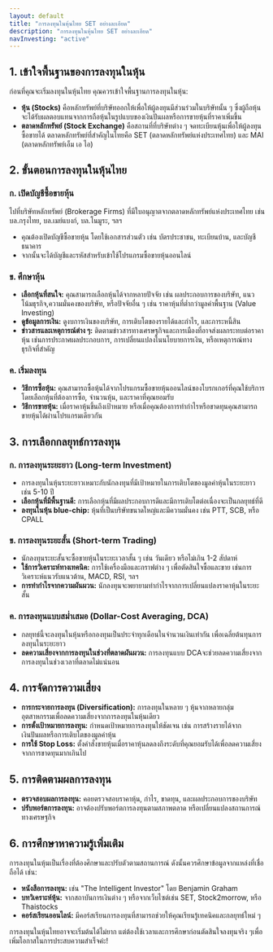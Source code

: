 ```yaml
---
layout: default
title: "การลงทุนในหุ้นไทย SET อย่างละเอียด"
description: "การลงทุนในหุ้นไทย SET อย่างละเอียด"
navInvesting: "active"
---
```

<div class="col-md-12 mt-2">
    <h2>1. เข้าใจพื้นฐานของการลงทุนในหุ้น</h2>
    <p>ก่อนที่คุณจะเริ่มลงทุนในหุ้นไทย คุณควรเข้าใจพื้นฐานการลงทุนในหุ้น:</p>
    <ul>
        <li><strong>หุ้น (Stocks)</strong> คือหลักทรัพย์ที่บริษัทออกให้เพื่อให้ผู้ลงทุนมีส่วนร่วมในบริษัทนั้น ๆ ซึ่งผู้ถือหุ้นจะได้รับผลตอบแทนจากการถือหุ้นในรูปแบบของเงินปันผลหรือการขายหุ้นที่ราคาเพิ่มขึ้น</li>
        <li><strong>ตลาดหลักทรัพย์ (Stock Exchange)</strong> คือสถานที่ที่บริษัทต่าง ๆ จดทะเบียนหุ้นเพื่อให้ผู้ลงทุนซื้อขายได้ ตลาดหลักทรัพย์ที่สำคัญในไทยคือ SET (ตลาดหลักทรัพย์แห่งประเทศไทย) และ MAI (ตลาดหลักทรัพย์เอ็ม เอ ไอ)</li>
    </ul>
    <h2>2. ขั้นตอนการลงทุนในหุ้นไทย</h2>
    <h3>ก. เปิดบัญชีซื้อขายหุ้น</h3>
    <p>ไปที่บริษัทหลักทรัพย์ (Brokerage Firms) ที่มีใบอนุญาตจากตลาดหลักทรัพย์แห่งประเทศไทย เช่น บล.กรุงไทย, บล.เมย์แบงก์, บล.โนมูระ, ฯลฯ</p>
    <ul>
        <li>คุณต้องเปิดบัญชีซื้อขายหุ้น โดยใช้เอกสารส่วนตัว เช่น บัตรประชาชน, ทะเบียนบ้าน, และบัญชีธนาคาร</li>
        <li>จากนั้นจะได้บัญชีและรหัสสำหรับเข้าใช้โปรแกรมซื้อขายหุ้นออนไลน์</li>
    </ul>
    <h3>ข. ศึกษาหุ้น</h3>
    <ul>
        <li><strong>เลือกหุ้นที่สนใจ:</strong> คุณสามารถเลือกหุ้นได้จากหลายปัจจัย เช่น ผลประกอบการของบริษัท, แนวโน้มธุรกิจ,ความมั่นคงของบริษัท, หรือปัจจัยอื่น ๆ เช่น ราคาหุ้นที่ต่ำกว่ามูลค่าพื้นฐาน (Value Investing)</li>
        <li><strong>ดูข้อมูลการเงิน:</strong> ดูงบการเงินของบริษัท, การเติบโตของรายได้และกำไร, และภาระหนี้สิน</li>
        <li><strong>ข่าวสารและเหตุการณ์ต่าง ๆ:</strong> ติดตามข่าวสารทางเศรษฐกิจและการเมืองที่อาจส่งผลกระทบต่อราคาหุ้น เช่นการประกาศผลประกอบการ, การเปลี่ยนแปลงในนโยบายการเงิน, หรือเหตุการณ์ทางธุรกิจที่สำคัญ</li>
    </ul>
    <h3>ค. เริ่มลงทุน</h3>
    <ul>
        <li><strong>วิธีการซื้อหุ้น:</strong> คุณสามารถซื้อหุ้นได้จากโปรแกรมซื้อขายหุ้นออนไลน์ของโบรกเกอร์ที่คุณใช้บริการโดยเลือกหุ้นที่ต้องการซื้อ, จำนวนหุ้น, และราคาที่คุณยอมรับ</li>
        <li><strong>วิธีการขายหุ้น:</strong> เมื่อราคาหุ้นขึ้นถึงเป้าหมาย หรือเมื่อคุณต้องการทำกำไรหรือขาดทุนคุณสามารถขายหุ้นได้ผ่านโปรแกรมเดียวกัน</li>
    </ul>
    <h2>3. การเลือกกลยุทธ์การลงทุน</h2>
    <h3>ก. การลงทุนระยะยาว (Long-term Investment)</h3>
    <ul>
        <li>การลงทุนในหุ้นระยะยาวเหมาะกับนักลงทุนที่มีเป้าหมายในการเติบโตของมูลค่าหุ้นในระยะยาว เช่น 5-10 ปี</li>
        <li><strong>เลือกหุ้นที่มีพื้นฐานดี:</strong> การเลือกหุ้นที่มีผลประกอบการดีและมีการเติบโตต่อเนื่องจะเป็นกลยุทธ์ที่ดี</li>
        <li><strong>ลงทุนในหุ้น blue-chip:</strong> หุ้นที่เป็นบริษัทขนาดใหญ่และมีความมั่นคง เช่น PTT, SCB, หรือ CPALL</li>
    </ul>
    <h3>ข. การลงทุนระยะสั้น (Short-term Trading)</h3>
    <ul>
        <li>นักลงทุนระยะสั้นจะซื้อขายหุ้นในระยะเวลาสั้น ๆ เช่น วันเดียว หรือไม่เกิน 1-2 สัปดาห์</li>
        <li><strong>ใช้การวิเคราะห์ทางเทคนิค:</strong> การใช้เครื่องมือและกราฟต่าง ๆ เพื่อตัดสินใจซื้อและขาย เช่นการวิเคราะห์แนวรับแนวต้าน, MACD, RSI, ฯลฯ</li>
        <li><strong>การทำกำไรจากความผันผวน:</strong> นักลงทุนจะพยายามทำกำไรจากการเปลี่ยนแปลงราคาหุ้นในระยะสั้น</li>
    </ul>
    <h3>ค. การลงทุนแบบสม่ำเสมอ (Dollar-Cost Averaging, DCA)</h3>
    <ul>
        <li>กลยุทธ์นี้จะลงทุนในหุ้นหรือกองทุนเป็นประจำทุกเดือนในจำนวนเงินเท่ากัน เพื่อเฉลี่ยต้นทุนการลงทุนในระยะยาว</li>
        <li><strong>ลดความเสี่ยงจากการลงทุนในช่วงที่ตลาดผันผวน:</strong> การลงทุนแบบ DCAจะช่วยลดความเสี่ยงจากการลงทุนในช่วงเวลาที่ตลาดไม่แน่นอน</li>
    </ul>
    <h2>4. การจัดการความเสี่ยง</h2>
    <ul>
        <li><strong>การกระจายการลงทุน (Diversification):</strong> การลงทุนในหลาย ๆ หุ้นจากหลายกลุ่มอุตสาหกรรมเพื่อลดความเสี่ยงจากการลงทุนในหุ้นเดียว</li>
        <li><strong>การตั้งเป้าหมายการลงทุน:</strong> กำหนดเป้าหมายการลงทุนให้ชัดเจน เช่น การสร้างรายได้จากเงินปันผลหรือการเติบโตของมูลค่าหุ้น</li>
        <li><strong>การใช้ Stop Loss:</strong> ตั้งคำสั่งขายหุ้นเมื่อราคาหุ้นลดลงถึงระดับที่คุณยอมรับได้เพื่อลดความเสี่ยงจากการขาดทุนมากเกินไป</li>
    </ul>
    <h2>5. การติดตามผลการลงทุน</h2>
    <ul>
        <li><strong>ตรวจสอบผลการลงทุน:</strong> คอยตรวจสอบราคาหุ้น, กำไร, ขาดทุน, และผลประกอบการของบริษัท</li>
        <li><strong>ปรับพอร์ตการลงทุน:</strong> อาจต้องปรับพอร์ตการลงทุนตามสภาพตลาด หรือเปลี่ยนแปลงสถานการณ์ทางเศรษฐกิจ</li>
    </ul>
    <h2>6. การศึกษาหาความรู้เพิ่มเติม</h2>
    <p>การลงทุนในหุ้นเป็นเรื่องที่ต้องศึกษาและปรับตัวตามสถานการณ์ ดังนั้นควรศึกษาข้อมูลจากแหล่งที่เชื่อถือได้ เช่น:</p>
    <ul>
        <li><strong>หนังสือการลงทุน:</strong> เช่น "The Intelligent Investor" โดย Benjamin Graham</li>
        <li><strong>บทวิเคราะห์หุ้น:</strong> จากสถาบันการเงินต่าง ๆ หรือจากเว็บไซต์เช่น SET, Stock2morrow, หรือ Thaistocks</li>
        <li><strong>คอร์สเรียนออนไลน์:</strong> มีคอร์สเรียนการลงทุนที่สามารถช่วยให้คุณเรียนรู้เทคนิคและกลยุทธ์ใหม่ ๆ</li>
    </ul>
    <p>การลงทุนในหุ้นไทยอาจจะเริ่มต้นได้ไม่ยาก แต่ต้องใช้เวลาและการศึกษาก่อนตัดสินใจลงทุนจริง ๆเพื่อเพิ่มโอกาสในการประสบความสำเร็จค่ะ!</p>
</div>
